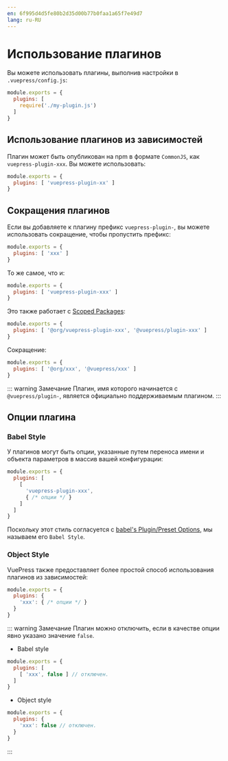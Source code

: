 ```yaml
---
en: 6f995d4d5fe80b2d35d00b77b0faa1a65f7e49d7
lang: ru-RU
---
```


# Использование плагинов

Вы можете использовать плагины, выполнив настройки в `.vuepress/config.js`:

``` js
module.exports = {
  plugins: [
    require('./my-plugin.js')
  ]
}
```

## Использование плагинов из зависимостей

Плагин может быть опубликован на npm в формате `CommonJS`, как `vuepress-plugin-xxx`. Вы можете использовать:

``` js
module.exports = {
  plugins: [ 'vuepress-plugin-xx' ]
}
```

## Сокращения плагинов

Если вы добавляете к плагину префикс `vuepress-plugin-`, вы можете использовать сокращение, чтобы пропустить префикс:

``` js
module.exports = {
  plugins: [ 'xxx' ]
}
```

То же самое, что и:

``` js
module.exports = {
  plugins: [ 'vuepress-plugin-xxx' ]
}
```

Это также работает с [Scoped Packages](https://docs.npmjs.com/misc/scope):

``` js
module.exports = {
  plugins: [ '@org/vuepress-plugin-xxx', '@vuepress/plugin-xxx' ]
}
```

Сокращение:

``` js
module.exports = {
  plugins: [ '@org/xxx', '@vuepress/xxx' ]
}
```

::: warning Замечание
Плагин, имя которого начинается с `@vuepress/plugin-`, является официально поддерживаемым плагином.
:::

## Опции плагина

### Babel Style

У плагинов могут быть опции, указанные путем переноса имени и объекта параметров в массив вашей конфигурации:

``` js
module.exports = {
  plugins: [
    [
      'vuepress-plugin-xxx',
      { /* опции */ }
    ]
  ]
}
```

Поскольку этот стиль согласуется с [babel's Plugin/Preset Options](https://babeljs.io/docs/en/plugins#plugin-preset-options), мы называем его `Babel Style`.

### Object Style

VuePress также предоставляет более простой способ использования плагинов из зависимостей:

``` js
module.exports = {
  plugins: {
    'xxx': { /* опции */ }
  }
}
```

::: warning Замечание
Плагин можно отключить, если в качестве опции явно указано значение `false`.

- Babel style

``` js
module.exports = {
  plugins: [
    [ 'xxx', false ] // отключен.
  ]
}
```

- Object style

``` js
module.exports = {
  plugins: {
    'xxx': false // отключен.
  }
}
```

:::
